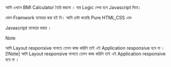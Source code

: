 আমি এখানে BMI Calculator তৈরি করবো । যার Logic লেখা হবে Javascript দিয়ে।

কোন Framwork ব্যাবহার করা হই নি। আমি চেষ্টা করেছি Pure HTML,CSS এবং 

Javascript ব্যাবহার করার ।  

>[!Note]
>আমি  Layout responsive বানাতে তেমন কাজ করিনি তাই এই  Application responsive হবে না ।
>[!Note]
>আমি  Layout responsive বানাতে তেমন কাজ করিনি তাই এই  Application responsive হবে না ।


